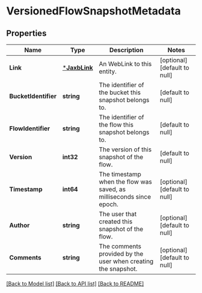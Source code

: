 # VersionedFlowSnapshotMetadata

## Properties
Name | Type | Description | Notes
------------ | ------------- | ------------- | -------------
**Link** | [***JaxbLink**](JaxbLink.md) | An WebLink to this entity. | [optional] [default to null]
**BucketIdentifier** | **string** | The identifier of the bucket this snapshot belongs to. | [default to null]
**FlowIdentifier** | **string** | The identifier of the flow this snapshot belongs to. | [default to null]
**Version** | **int32** | The version of this snapshot of the flow. | [default to null]
**Timestamp** | **int64** | The timestamp when the flow was saved, as milliseconds since epoch. | [optional] [default to null]
**Author** | **string** | The user that created this snapshot of the flow. | [optional] [default to null]
**Comments** | **string** | The comments provided by the user when creating the snapshot. | [optional] [default to null]

[[Back to Model list]](../README.md#documentation-for-models) [[Back to API list]](../README.md#documentation-for-api-endpoints) [[Back to README]](../README.md)


